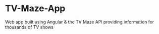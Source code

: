 # TV-Maze-App
Web app built using Angular & the TV Maze API providing information for thousands of TV shows

